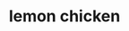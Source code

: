 ---
servings: 4 servings
notes:
directions: |-
  * Preheat oven to 400 degrees and grease a baking sheet or large casserole dish
  * Melt butter in a large skillet over medium-high heat
  * Add chicken and cook chicken 2-3 minutes on each side just until browned
  * Transfer chicken to prepared baking sheet
  * In a small bowl whisk together chicken broth; lemon juice; honey; garlic; italian seasoning; and salt and pepper
  * Pour sauce over chicken
  * Bake 20-30 minutes (closer to 20 for smaller chicken breasts; closer to 30 for larger) until chicken is cooked through every 5-10 minutes
  * Spoon the sauce from the pan over the chicken
  * Garnish with fresh rosemary and lemon slices if desired and serve
ingredients: |-
  * 4 boneless skinless chicken breasts
  * 3 tablespoons butter
  * ⅓ cup chicken broth
  * 4 tablespoons fresh lemon juice
  * 1 tablespoon honey
  * 2 teaspoons minced garlic
  * 1 teaspoon italian seasoning
  * salt and pepper to taste (i used 1 teaspoon salt and ¼ teaspoon pepper)
  optional: Fresh rosemary and lemon slices for garnish'
rating: 4
ease: easy
category: main course
subcategory:
href: 'https://lecremedelacrumb.com/2016/04/easy-healthy-baked-lemon-chicken.html'
totalTime:
cookTime:
prepTime:
title: lemon chicken
path: /lemon-chicken
---